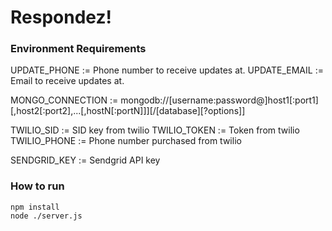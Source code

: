 Respondez!
===========

### Environment Requirements
   UPDATE_PHONE := Phone number to receive updates at.
   UPDATE_EMAIL := Email to receive updates at.

   MONGO_CONNECTION := mongodb://[username:password@]host1[:port1][,host2[:port2],...[,hostN[:portN]]][/[database][?options]]

   TWILIO_SID := SID key from twilio
   TWILIO_TOKEN := Token from twilio
   TWILIO_PHONE := Phone number purchased from twilio

   SENDGRID_KEY := Sendgrid API key

### How to run
    npm install
    node ./server.js

